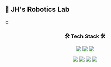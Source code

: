 
## 🏦 JH's Robotics Lab
ㄷ
<div align=center> 
<h3 align="center"><b>🛠 Tech Stack 🛠</b></h3>  
  

<img src="https://img.shields.io/badge/ROS-22314E?style=for-the-badge&logo=ROS&logoColor=white"> <img src="https://img.shields.io/badge/Linux-FCC624?style=for-the-badge&logo=Linux&logoColor=white"> <img src="https://img.shields.io/badge/Python-3776AB?style=for-the-badge&logo=Python&logoColor=white">    
  
  <img src="https://img.shields.io/badge/c++-00599C?style=for-the-badge&logo=c%2B%2B&logoColor=white"/> <img src="https://img.shields.io/badge/IsaacSim-76B900?style=for-the-badge&logo=NVIDIA&logoColor=white"> <img src="https://img.shields.io/badge/PyTorch-EE4C2C?style=for-the-badge&logo=PyTorch&logoColor=white"> <img src="https://img.shields.io/badge/Matlab-FF9E0F?style=for-the-badge&logo=Matlab&logoColor=white">
